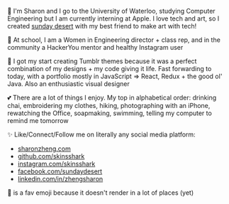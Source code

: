 👋 I'm Sharon and I go to the University of Waterloo, studying Computer Engineering but I am currently interning at Apple.
I love tech and art, so I created [sunday desert](http://sundaydesert.tumblr.com/) with my best friend to make art with tech!

💮 At school, I am a Women in Engineering director + class rep, and in the community a HackerYou mentor and healthy Instagram user

🎒 I got my start creating Tumblr themes because it was a perfect combination of my designs + my code giving it life. Fast forwarding to today, with a portfolio mostly in JavaScript => React, Redux + the good ol' Java. Also an enthusiastic visual designer

💕 There are a lot of things I enjoy. My top in alphabetical order: drinking chai, embroidering my clothes, hiking, photographing with an iPhone, rewatching the Office, soapmaking, swimming, telling my computer to remind me tomorrow

✨ Like/Connect/Follow me on literally any social media platform:
- [sharonzheng.com](http://sharonzheng.com/)
- [github.com/skinsshark](https://github.com/skinsshark)
- [instagram.com/skinsshark](https://www.instagram.com/skinsshark/)
- [facebook.com/sundaydesert](https://www.facebook.com/sundaydesert)
- [linkedin.com/in/zhengsharon](https://www.linkedin.com/in/zhengsharon/)

🤡 is a fav emoji because it doesn't render in a lot of places (yet)

